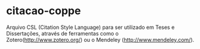 citacao-coppe
=============

Arquivo CSL (Citation Style Language) para ser utilizado em Teses e Dissertações, através de ferramentas como o Zotero(http://www.zotero.org/) ou o Mendeley (http://www.mendeley.com/).
